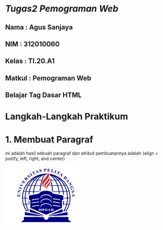 # *Tugas2 Pemograman Web*
## Nama : Agus Sanjaya
## NIM : 312010060
## Kelas : TI.20.A1
## Matkul : Pemograman Web 
## Belajar Tag Dasar HTML

# Langkah-Langkah Praktikum


# 1. Membuat Paragraf
ini adalah hasil sebuah paragraf dan atribut pembuatannya adalah (align = justify, left, right, and center)

![Lab1web](ss/logo.png)